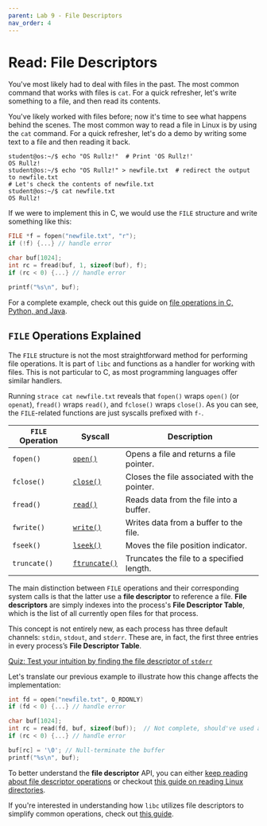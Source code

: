 ```yaml
---
parent: Lab 9 - File Descriptors
nav_order: 4
---
```


# Read: File Descriptors

You've most likely had to deal with files in the past.
The most common command that works with files is `cat`.
For a quick refresher, let's write something to a file, and then read its contents.

You've likely worked with files before;
now it's time to see what happens behind the scenes.
The most common way to read a file in Linux is by using the `cat` command.
For a quick refresher, let's do a demo by writing some text to a file and then reading it back.

```console
student@os:~/$ echo "OS Rullz!"  # Print 'OS Rullz!'
OS Rullz!
student@os:~/$ echo "OS Rullz!" > newfile.txt  # redirect the output to newfile.txt
# Let's check the contents of newfile.txt
student@os:~/$ cat newfile.txt
OS Rullz!
```

If we were to implement this in C, we would use the `FILE` structure and write something like this:

```c
FILE *f = fopen("newfile.txt", "r");
if (!f) {...} // handle error

char buf[1024];
int rc = fread(buf, 1, sizeof(buf), f);
if (rc < 0) {...} // handle error

printf("%s\n", buf);
```

For a complete example, check out this guide on [file operations in C, Python, and Java](lab9.md#guide-simple-file-operations).

## `FILE` Operations Explained

The `FILE` structure is not the most straightforward method for performing file operations.
It is part of `libc` and functions as a handler for working with files.
This is not particular to C, as most programming languages offer similar handlers.

Running `strace cat newfile.txt` reveals that `fopen()` wraps `open()` (or `openat`), `fread()` wraps `read()`, and `fclose()` wraps `close()`.
As you can see, the `FILE`-related functions are just syscalls prefixed with `f-`.

| `FILE` Operation    | Syscall                                                                     | Description                                   |
|---------------------|-----------------------------------------------------------------------------|-----------------------------------------------|
| `fopen()`           | [`open()`](https://man7.org/linux/man-pages/man2/open.2.html)               | Opens a file and returns a file pointer.      |
| `fclose()`          | [`close()`](https://man7.org/linux/man-pages/man2/close.2.html)             | Closes the file associated with the pointer.  |
| `fread()`           | [`read()`](https://man7.org/linux/man-pages/man2/read.2.html)               | Reads data from the file into a buffer.       |
| `fwrite()`          | [`write()`](https://man7.org/linux/man-pages/man2/write.2.html)             | Writes data from a buffer to the file.        |
| `fseek()`           | [`lseek()`](https://man7.org/linux/man-pages/man2/lseek.2.html)             | Moves the file position indicator.            |
| `truncate()`        | [`ftruncate()`](https://man7.org/linux/man-pages/man2/ftruncate.2.html)     | Truncates the file to a specified length.     |

The main distinction between `FILE` operations and their corresponding system calls is that the latter use a **file descriptor** to reference a file.
**File descriptors** are simply indexes into the process's **File Descriptor Table**, which is the list of all currently open files for that process.

This concept is not entirely new, as each process has three default channels: `stdin`, `stdout`, and `stderr`.
These are, in fact, the first three entries in every process’s **File Descriptor Table**.

[Quiz: Test your intuition by finding the file descriptor of `stderr`](../../quizzes/stderr-fd.md)

Let's translate our previous example to illustrate how this change affects the implementation:

```c
int fd = open("newfile.txt", O_RDONLY)
if (fd < 0) {...} // handle error

char buf[1024];
int rc = read(fd, buf, sizeof(buf));  // Not complete, should've used a while loop
if (rc < 0) {...} // handle error

buf[rc] = '\0'; // Null-terminate the buffer
printf("%s\n", buf);
```

To better understand the **file descriptor** API, you can either [keep reading about file descriptor operations](lab9.md#file-descriptor-operations) or checkout [this guide on reading Linux directories](lab9.md#guide-reading-linux-directories).

If you're interested in understanding how `libc` utilizes file descriptors to simplify common operations, check out [this guide](lab9.md#guide-libc-file-struct).
